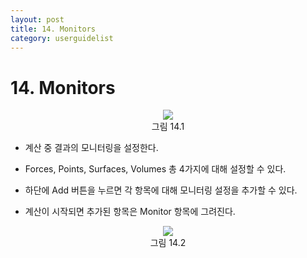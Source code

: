 ```yaml
---
layout: post
title: 14. Monitors
category: userguidelist
---
```


# 14. Monitors

<p align='Center'>
    <img src="https://github.com/nextfoam/baram-pages/raw/main/screenshots/userguide/14.1.png"><br>
    그림 14.1
</p>

* 계산 중 결과의 모니터링을 설정한다.<br>

* Forces, Points, Surfaces, Volumes 총 4가지에 대해 설정할 수 있다.<br>

* 하단에 Add 버튼을 누르면 각 항목에 대해 모니터링 설정을 추가할 수 있다.<br>

* 계산이 시작되면 추가된 항목은 Monitor 항목에 그려진다.<br>

<p align='Center'>
    <img src="https://github.com/nextfoam/baram-pages/raw/main/screenshots/userguide/14.2.png"><br>
    그림 14.2
</p>